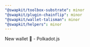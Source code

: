 ```yaml
---
"@swapkit/toolbox-substrate": minor
"@swapkit/plugin-chainflip": minor
"@swapkit/wallet-talisman": minor
"@swapkit/helpers": minor
---
```


New wallet :tada: - Polkadot.js
